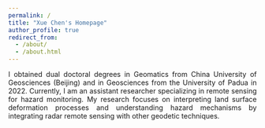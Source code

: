 ```yaml
---
permalink: /
title: "Xue Chen's Homepage"
author_profile: true
redirect_from: 
  - /about/
  - /about.html
---
```

<p align = "justify"> 
I obtained dual doctoral degrees in Geomatics from China University of Geosciences (Beijing) and in Geosciences from the University of Padua in 2022. Currently, I am an assistant researcher specializing in remote sensing for hazard monitoring. My research focuses on interpreting land surface deformation processes and understanding hazard mechanisms by integrating radar remote sensing with other geodetic techniques.
</p> 

